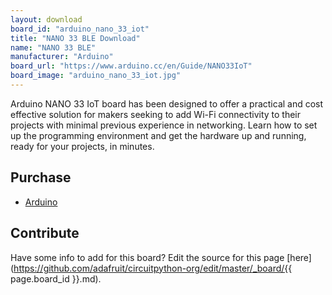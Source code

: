 ```yaml
---
layout: download
board_id: "arduino_nano_33_iot"
title: "NANO 33 BLE Download"
name: "NANO 33 BLE"
manufacturer: "Arduino"
board_url: "https://www.arduino.cc/en/Guide/NANO33IoT"
board_image: "arduino_nano_33_iot.jpg"
---
```


Arduino NANO 33 IoT board has been designed to offer a practical and cost effective solution for makers seeking to add Wi-Fi connectivity to their projects with minimal previous experience in networking. Learn how to set up the programming environment and get the hardware up and running, ready for your projects, in minutes.

## Purchase
* [Arduino](https://store.arduino.cc/usa/nano-33-iot)

## Contribute

Have some info to add for this board? Edit the source for this page [here](https://github.com/adafruit/circuitpython-org/edit/master/_board/{{ page.board_id }}.md).
